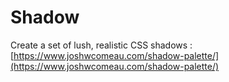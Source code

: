 # Shadow

Create a set of lush, realistic CSS shadows : [https://www.joshwcomeau.com/shadow-palette/](https://www.joshwcomeau.com/shadow-palette/)
